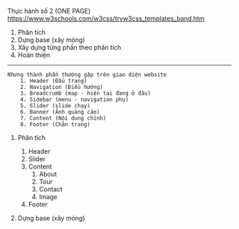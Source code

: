 Thực hành số 2 (ONE PAGE)
https://www.w3schools.com/w3css/tryw3css_templates_band.htm

1. Phân tích
2. Dựng base (xây móng)
3. Xây dựng từng phần theo phân tích
4. Hoàn thiện

_________________________________________________________________________

    Nhưng thành phần thường gặp trên giao diện website
        1. Header (Đầu trang)
        2. Navigation (Điều hướng)
        3. Breadcrumb (map - hiện tại đang ở đâu)
        4. Sidebar (menu - navigation phụ)
        5. Slider (slide chạy)
        6. Banner (Ảnh quảng cáo)
        7. Content (Nội dung chính)
        8. Footer (Chân trang)
    
1. Phân tích
    1. Header
    2. Slider
    3. Content
        1. About
        2. Tour
        3. Contact
        4. Image
    4. Footer

2. Dựng base (xây móng)  